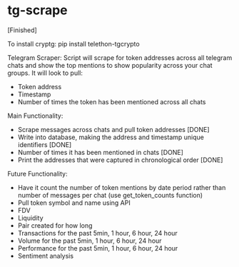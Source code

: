 # tg-scrape

[Finished]

To install cryptg: pip install telethon-tgcrypto

Telegram Scraper: Script will scrape for token addresses across all telegram chats and show the top mentions to show popularity across your chat groups. It will look to pull:
- Token address
- Timestamp
- Number of times the token has been mentioned across all chats

Main Functionality:
- Scrape messages across chats and pull token addresses [DONE]
- Write into database, making the address and timestamp unique identifiers [DONE]
- Number of times it has been mentioned in chats [DONE]
- Print the addresses that were captured in chronological order [DONE]

Future Functionality:
- Have it count the number of token mentions by date period rather than number of messages per chat (use get_token_counts function)
- Pull token symbol and name using API
- FDV
- Liquidity
- Pair created for how long
- Transactions for the past 5min, 1 hour, 6 hour, 24 hour
- Volume for the past 5min, 1 hour, 6 hour, 24 hour
- Performance for the past 5min, 1 hour, 6 hour, 24 hour
- Sentiment analysis
